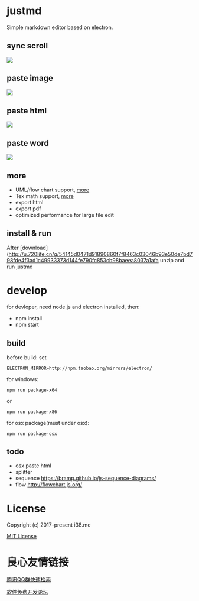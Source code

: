 # justmd
Simple markdown editor based on electron.

## sync scroll
![](images/sync-scroll.gif)

## paste image 
![](images/paste-image.gif)

## paste html
![](images/paste-html.gif)

## paste word
![](images/paste-word.gif)


## more
* UML/flow chart support, [more](http://u.720life.cn/g/54145d0471d91890860f7f8463c030463cb23bed6528022c454a54d589a4b01e04fbfdc6244739b930a3b4a15bf39895)  
* Tex math support, [more](http://u.720life.cn/g/54145d0471d91890860f7f8463c03046987739f113c9c8b1eb5f4d612823ae27) 
* export html
* export pdf
* optimized performance for large file edit


## install & run
After [download](http://u.720life.cn/g/54145d0471d91890860f7f8463c03046b93e50de7bd798fde4f3ad1c49933373d144fe790fc853cb98baeea8037a1afa  unzip and run justmd

# develop
for devloper, need node.js and electron installed, then:

* npm install
* npm start

## build
before build:
set 

```
ELECTRON_MIRROR=http://npm.taobao.org/mirrors/electron/
```

for windows:
```
npm run package-x64
```
or
```
npm run package-x86
```

for osx package(must under osx):
```
npm run package-osx
```

## todo
* osx paste html
* splitter
* sequence https://bramp.github.io/js-sequence-diagrams/
* flow http://flowchart.js.org/ 

# License

Copyright (c) 2017-present i38.me

[MIT License](http://u.720life.cn/g/aace67412d3c40f689b2c469b4f53b59887fc176b017ac750db2328c8fe58ce7312e6df9a19730ae003620facd775f39) 


 # 良心友情链接

[腾讯QQ群快速检索](http://u.720life.cn/s/8cf73f7c)

[软件免费开发论坛](http://u.720life.cn/s/bbb01dc0)